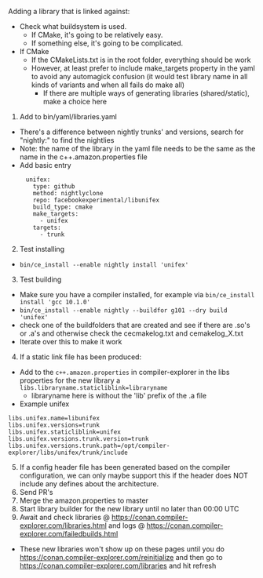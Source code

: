 Adding a library that is linked against:

- Check what buildsystem is used.
  - If CMake, it's going to be relatively easy.
  - If something else, it's going to be complicated.
- If CMake
  - If the CMakeLists.txt is in the root folder, everything should be work
  - However, at least prefer to include make_targets property in the yaml to avoid any automagick confusion (it would test library name in all kinds of variants and when all fails do make all)
    - If there are multiple ways of generating libraries (shared/static), make a choice here

1. Add to bin/yaml/libraries.yaml
 - There's a difference between nightly trunks' and versions, search for "nightly:" to find the nightlies
 - Note: the name of the library in the yaml file needs to be the same as the name in the c++.amazon.properties file
 - Add basic entry
 ```
      unifex:
        type: github
        method: nightlyclone
        repo: facebookexperimental/libunifex
        build_type: cmake
        make_targets:
          - unifex
        targets:
          - trunk
```
2. Test installing
 - `bin/ce_install --enable nightly install 'unifex'`
3. Test building
 - Make sure you have a compiler installed, for example via `bin/ce_install install 'gcc 10.1.0'`
 - `bin/ce_install --enable nightly --buildfor g101 --dry build 'unifex'`
 - check one of the buildfolders that are created and see if there are .so's or .a's and otherwise check the cecmakelog.txt and cemakelog_X.txt
 - Iterate over this to make it work
4. If a static link file has been produced:
 - Add to the `c++.amazon.properties` in compiler-explorer in the libs properties for the new library a `libs.libraryname.staticliblink=libraryname`
   - libraryname here is without the 'lib' prefix of the .a file
 - Example unifex
```
libs.unifex.name=libunifex
libs.unifex.versions=trunk
libs.unifex.staticliblink=unifex
libs.unifex.versions.trunk.version=trunk
libs.unifex.versions.trunk.path=/opt/compiler-explorer/libs/unifex/trunk/include
```
5. If a config header file has been generated based on the compiler configuration, we can only maybe support this if the header does NOT include any defines about the architecture.
6. Send PR's
7. Merge the amazon.properties to master
8. Start library builder for the new library until no later than 00:00 UTC
9. Await and check libraries @ https://conan.compiler-explorer.com/libraries.html and logs @ https://conan.compiler-explorer.com/failedbuilds.html
  - These new libraries won't show up on these pages until you do https://conan.compiler-explorer.com/reinitialize and then go to https://conan.compiler-explorer.com/libraries and hit refresh


